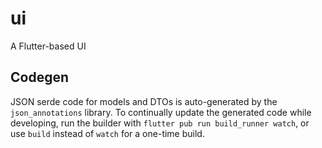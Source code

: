 # ui

A Flutter-based UI 

## Codegen

JSON serde code for models and DTOs is auto-generated by the `json_annotations` library.
To continually update the generated code while developing, run the builder with
`flutter pub run build_runner watch`, or use `build` instead of `watch` for a one-time build.